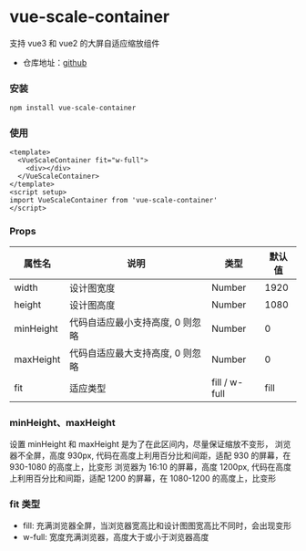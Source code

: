 # vue-scale-container

支持 vue3 和 vue2 的大屏自适应缩放组件

- 仓库地址：[github](https://github.com/trague/vue-scale-container)

### 安装

```bash
npm install vue-scale-container
```

### 使用

```vue
<template>
  <VueScaleContainer fit="w-full">
    <div></div>
  </VueScaleContainer>
</template>
<script setup>
import VueScaleContainer from 'vue-scale-container'
</script>
```

### Props

| 属性名    | 说明                             | 类型          | 默认值 |
| --------- | -------------------------------- | ------------- | ------ |
| width     | 设计图宽度                       | Number        | 1920   |
| height    | 设计图高度                       | Number        | 1080   |
| minHeight | 代码自适应最小支持高度, 0 则忽略 | Number        | 0      |
| maxHeight | 代码自适应最大支持高度, 0 则忽略 | Number        | 0      |
| fit       | 适应类型                         | fill / w-full | fill   |

### minHeight、maxHeight

设置 minHeight 和 maxHeight 是为了在此区间内，尽量保证缩放不变形，
浏览器不全屏，高度 930px, 代码在高度上利用百分比和间距，适配 930 的屏幕，在 930-1080 的高度上，比变形
浏览器为 16:10 的屏幕，高度 1200px, 代码在高度上利用百分比和间距，适配 1200 的屏幕，在 1080-1200 的高度上，比变形

### fit 类型

- fill: 充满浏览器全屏，当浏览器宽高比和设计图图宽高比不同时，会出现变形
- w-full: 宽度充满浏览器，高度大于或小于浏览器高度
